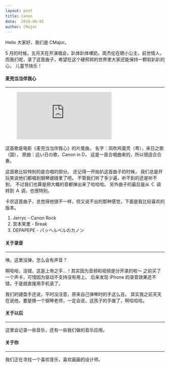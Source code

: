 ```yaml
---
layout: post
title: Canon
date:  2016-06-01
author: CMajor
---
```


Hello 大家好，我们是 CMajor。

5 月的时候，五月天在开演唱会，趴体趴体噢奶，周杰伦在晒小公主，前世情人，
而我们呢，录了这首曲子，希望在这个硬邦邦的世界里大家还能保持一颗软趴趴的心，
儿童节快乐！

#### 麦兜当当伴我心
-----------------

<div class="wrap">
    <img class="ratio" src="/img/16x11.png"/>
    <iframe src="http://player.youku.com/embed/XMTY4NDI3MzU4MA==" frameborder="0" allowfullscreen></iframe>
</div>

这首歌是电影《麦兜当当伴我心》的片尾曲，
名字：风吹鸡蛋壳（粤），来日之歌（国），
原曲：远い日の歌，Canon in D，
这是一首合唱曲来的，所以很适合合奏。

这首歌比较特别的是合唱的部分。
还记得一开始扒这首曲子的时候，
我们总是开玩笑说他们都唱到钢琴键缝里了吧。
不管我们听了多少遍，听不到的还是听不到，
不过我们也算是把大概的音都弹出来了哈哈哈。
另外曲子的最后是从 Ｃ 调转到 Ａ 调，也很特别。

卡农这首曲子，总觉得他很不一样，但又说不出的那种感觉，下面是我比较喜欢的版本。

1. Jerryc - Canon Rock
2. 宫本笑里 - Break
3. DEPAPEPE - パッヘルベルのカノン

#### 关于录音
------------

咦，这里没弹，怎么会有声音？

啊哈哈，没错，这是上帝之手...！其实因为音频和视频是分开录的啦～
之前买了一个声卡，可惜因为驱动不支持没有用上。
后来发现 iPhone 的录音效果还不错，于是就直接用手机录了。

我们的键盘手还说，平时没注意，原来自己弹琴时的手这么丑。
其实我之前天天在说他，要是换一个钢琴老师，一定会说，这孩子的手废了，啊哈哈哈。

#### 关于以后
------------

这里会记录一些音乐，还有一些我们做的音乐应用。

#### 关于你
----------

我们正在寻找一个喜欢音乐，喜欢画画的设计师。
